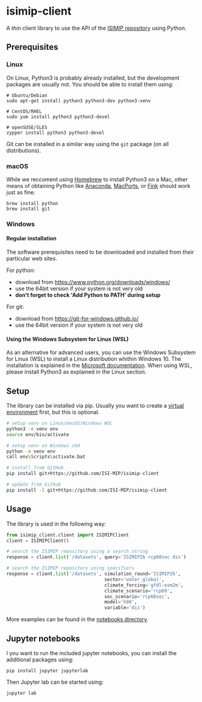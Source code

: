 isimip-client
=============

A *thin* client library to use the API of the [ISIMIP repository](https://data.isimip.org) using Python.

Prerequisites
-------------

### Linux

On Linux, Python3 is probably already installed, but the development packages are usually not. You should be able to install them using:

```
# Ubuntu/Debian
sudo apt-get install python3 python3-dev python3-venv

# CentOS/RHEL
sudo yum install python3 python3-devel

# openSUSE/SLES
zypper install python3 python3-devel
```

Git can be installed in a similar way using the `git` package (on all distributions).

### macOS

While we reccoment using [Homebrew](https://brew.sh) to install Python3 on a Mac, other means of obtaining Python like [Anaconda](https://www.anaconda.com/products/individual), [MacPorts](https://www.macports.org/), or [Fink](https://www.finkproject.org/) should work just as fine:

```
brew install python
brew install git
```

### Windows

#### Regular installation

The software prerequisites need to be downloaded and installed from their particular web sites.

For python:
* download from <https://www.python.org/downloads/windows/>
* use the 64bit version if your system is not very old
* **don't forget to check 'Add Python to PATH' during setup**

For git:
* download from <https://git-for-windows.github.io/>
* use the 64bit version if your system is not very old

#### Using the Windows Subsystem for Linux (WSL)

As an alternative for advanced users, you can use the Windows Subsystem for Linux (WSL) to install a Linux distribution whithin Windows 10. The installation is explained in the [Microsoft documentation](https://docs.microsoft.com/en-us/windows/wsl/install-win10). When using WSL, please install Python3 as explained in the Linux section.


Setup
-----

The library can be installed via pip. Usually you want to create a [virtual environment]() first, but this is optional.

```bash
# setup venv on Linux/macOS/Windows WSL
python3 -m venv env
source env/bin/activate

# setup venv on Windows cmd
python -m venv env
call env\Scripts\activate.bat

# install from GitHub
pip install git+https://github.com/ISI-MIP/isimip-client

# update from Github
pip install -I git+https://github.com/ISI-MIP/isimip-client
```


Usage
-----

The library is used in the following way:

```python
from isimip_client.client import ISIMIPClient
client = ISIMIPClient()

# search the ISIMIP repository using a search string
response = client.list('/datasets', query='ISIMIP2b rcp60soc dis')

# search the ISIMIP repository using specifiers
response = client.list('/datasets', simulation_round='ISIMIP2b',
                                    sector='water_global',
                                    climate_forcing='gfdl-esm2m',
                                    climate_scenario='rcp60',
                                    soc_scenario='rcp60soc',
                                    model='h08',
                                    variable='dis')
```

More examples can be found in the [notebooks directory](/notebooks).


Jupyter notebooks
-----------------

I you want to run the included jupyter notebooks, you can install the additional packages using:

```
pip install jupyter jupyterlab
```

Then Jupyter lab can be started using:

```bash
jupyter lab
```
